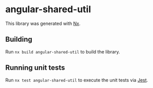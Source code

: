 # angular-shared-util

This library was generated with [Nx](https://nx.dev).

## Building

Run `nx build angular-shared-util` to build the library.

## Running unit tests

Run `nx test angular-shared-util` to execute the unit tests via [Jest](https://jestjs.io).
